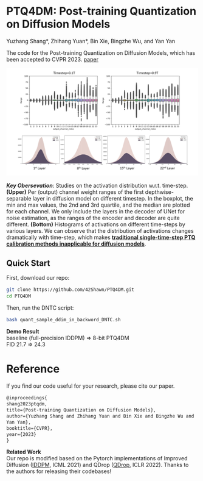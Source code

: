 # PTQ4DM: Post-training Quantization on Diffusion Models    
Yuzhang Shang*, Zhihang Yuan*, Bin Xie, Bingzhe Wu, and Yan Yan    

The code for the Post-training Quantization on Diffusion Models, which has been accepted to CVPR 2023. [paper](https://arxiv.org/abs/2211.15736)

<img src="activation_hist.png" width="850">    

**_Key Obersevation_**: Studies on the activation distribution w.r.t. time-step. **(Upper)** Per (output) channel weight ranges of the first depthwise-separable layer in diffusion model on different timestep. In the boxplot, the min and max values, the 2nd and 3rd quartile, and the median are plotted for each channel. We only include the layers in the decoder of UNet for noise estimation, as the ranges of the encoder and decoder are quite different. **(Bottom)** Histograms of activations on different time-steps by various layers. We can observe that the distribution of activations changes dramatically with time-step, which makes **<u>traditional single-time-step PTQ calibration methods inapplicable for diffusion models</u>**.

## Quick Start
First, download our repo:
```bash
git clone https://github.com/42Shawn/PTQ4DM.git
cd PTQ4DM
```
Then, run the DNTC script:
```bash
bash quant_sample_ddim_in_backword_DNTC.sh
```

**Demo Result**   
baseline (full-precision IDDPM) => 8-bit PTQ4DM    
           FID 21.7 => 24.3

# Reference
If you find our code useful for your research, please cite our paper.
```
@inproceedings{
shang2023ptqdm,
title={Post-training Quantization on Diffusion Models},
author={Yuzhang Shang and Zhihang Yuan and Bin Xie and Bingzhe Wu and Yan Yan},
booktitle={CVPR},
year={2023}
}
```

**Related Work**    
Our repo is modified based on the Pytorch implementations of Improved Diffusion ([IDDPM](https://github.com/openai/improved-diffusion), ICML 2021) and QDrop ([QDrop](https://github.com/wimh966/QDrop), ICLR 2022). Thanks to the authors for releasing their codebases!

